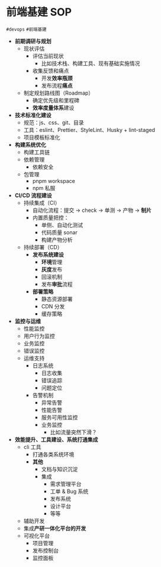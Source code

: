 
# 前端基建 SOP

`#devops` `#前端基建` 


- **前期调研与规划**
	- 现状评估
		- 评估当前现状
			- 比如技术栈、构建工具、现有基础实施情况
		-  收集反馈和痛点
			- 开发**效率瓶颈**
			- 发布流程**痛点**
	- 制定规划路线图（Roadmap）
		- 确定优先级和里程碑
		- **效率度量体系**建设
- **技术标准化建设**
	- 规范：js、css、git、目录
	- 工具：eslint、Prettier、StyleLint、Husky + lint-staged 
	- 项目模板标准化
- **构建系统优化**
	- 构建工具链
	- 依赖管理
		- 依赖安全
	- 包管理
		- pnpm workspace
		- npm 私服
- **CI/CD 流程建设**
	- 持续集成（CI）
		- 自动化流程：提交 → check → 单测 → 产物 → **制片**
		- 内置质量把控：
			- 单侧、自动化测试 
			- 代码质量 sonar
			- 构建产物分析
	- 持续部署（CD）
		- **发布系统建设**
			- **环境**管理
			- **灰度**发布
			- 回滚机制
			- 发布**审批**流程
		- **部署策略**
			- 静态资源部署
			- CDN 分发
			- 缓存策略
- **监控与运维**
	- 性能监控
	- 用户行为监控
	- 业务监控
	- 错误监控
	- 运维支持
		- 日志系统
			- 日志收集
			- 错误追踪
			- 问题定位
		- 告警机制
			- 异常告警
			- 性能告警
			- 服务可用性监控
			- 业务监控
				- 比如流量突然下滑？
- **效能提升、工具建设、系统打通集成**
	- cli 工具
		- 打通各类系统环境
		- **其他**
			- 文档与知识沉淀
			- 集成
				-  需求管理平台
				- 工单 & Bug 系统
				- 发布系统
				- 设计平台
				- 等等
	- 辅助开发
	- 集成**产研一体化平台的开发**
	- 可视化平台
		- 项目管理
		- 发布控制台
		- 监控面板


